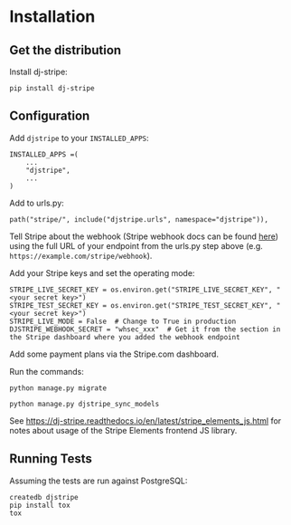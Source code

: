 # Installation

## Get the distribution

Install dj-stripe:

    pip install dj-stripe

## Configuration

Add `djstripe` to your `INSTALLED_APPS`:

    INSTALLED_APPS =(
        ...
        "djstripe",
        ...
    )

Add to urls.py:

    path("stripe/", include("djstripe.urls", namespace="djstripe")),

Tell Stripe about the webhook (Stripe webhook docs can be found
[here](https://stripe.com/docs/webhooks)) using the full URL of your
endpoint from the urls.py step above (e.g.
`https://example.com/stripe/webhook`).

Add your Stripe keys and set the operating mode:

    STRIPE_LIVE_SECRET_KEY = os.environ.get("STRIPE_LIVE_SECRET_KEY", "<your secret key>")
    STRIPE_TEST_SECRET_KEY = os.environ.get("STRIPE_TEST_SECRET_KEY", "<your secret key>")
    STRIPE_LIVE_MODE = False  # Change to True in production
    DJSTRIPE_WEBHOOK_SECRET = "whsec_xxx"  # Get it from the section in the Stripe dashboard where you added the webhook endpoint

Add some payment plans via the Stripe.com dashboard.

Run the commands:

    python manage.py migrate

    python manage.py djstripe_sync_models

See <https://dj-stripe.readthedocs.io/en/latest/stripe_elements_js.html>
for notes about usage of the Stripe Elements frontend JS library.

## Running Tests

Assuming the tests are run against PostgreSQL:

    createdb djstripe
    pip install tox
    tox
